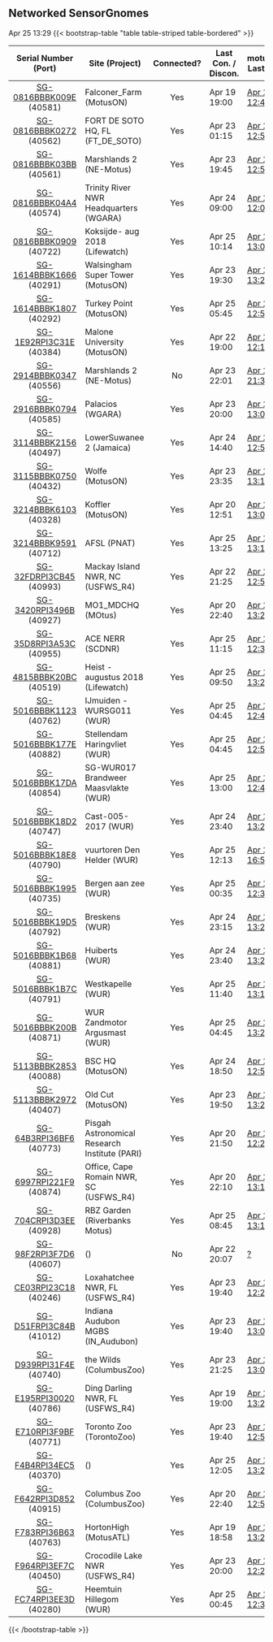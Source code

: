 ## Networked SensorGnomes ##
Apr 25 13:29
{{< bootstrap-table "table table-striped table-bordered" >}}

Serial Number (Port)|Site (Project)|Connected?|Last Con. / Discon.|motus.org Last Sync|motus.org Next Sync
:------------------:|--------------|:--------:|-----------------|-------------------|-------------------
<a href="https://SG-0816BBBK009E.sensorgnome.org">SG-0816BBBK009E</a> (40581)|Falconer_Farm (MotusON)|Yes|Apr 19 19:00|<a href="https://sgdata.motus.org/status?jobsForSerno=SG-0816BBBK009E&excludeSync=0" target="_blank">Apr 25 12:47</a>|Apr 25 13:45
<a href="https://SG-0816BBBK0272.sensorgnome.org">SG-0816BBBK0272</a> (40562)|FORT DE SOTO HQ, FL (FT_DE_SOTO)|Yes|Apr 23 01:15|<a href="https://sgdata.motus.org/status?jobsForSerno=SG-0816BBBK0272&excludeSync=0" target="_blank">Apr 25 12:55</a>|Apr 25 13:50
<a href="https://SG-0816BBBK03BB.sensorgnome.org">SG-0816BBBK03BB</a> (40561)|Marshlands 2 (NE-Motus)|Yes|Apr 23 19:45|<a href="https://sgdata.motus.org/status?jobsForSerno=SG-0816BBBK03BB&excludeSync=0" target="_blank">Apr 25 12:53</a>|Apr 25 13:41
<a href="https://SG-0816BBBK04A4.sensorgnome.org">SG-0816BBBK04A4</a> (40574)|Trinity River NWR Headquarters (WGARA)|Yes|Apr 24 09:00|<a href="https://sgdata.motus.org/status?jobsForSerno=SG-0816BBBK04A4&excludeSync=0" target="_blank">Apr 25 12:04</a>|Apr 25 13:32
<a href="https://SG-0816BBBK0909.sensorgnome.org">SG-0816BBBK0909</a> (40722)|Koksijde- aug 2018 (Lifewatch)|Yes|Apr 25 10:14|<a href="https://sgdata.motus.org/status?jobsForSerno=SG-0816BBBK0909&excludeSync=0" target="_blank">Apr 25 13:07</a>|Apr 25 14:08
<a href="https://SG-1614BBBK1666.sensorgnome.org">SG-1614BBBK1666</a> (40291)|Walsingham Super Tower (MotusON)|Yes|Apr 23 19:30|<a href="https://sgdata.motus.org/status?jobsForSerno=SG-1614BBBK1666&excludeSync=0" target="_blank">Apr 25 13:23</a>|Apr 25 14:48
<a href="https://SG-1614BBBK1807.sensorgnome.org">SG-1614BBBK1807</a> (40292)|Turkey Point (MotusON)|Yes|Apr 25 05:45|<a href="https://sgdata.motus.org/status?jobsForSerno=SG-1614BBBK1807&excludeSync=0" target="_blank">Apr 25 12:52</a>|Apr 25 13:54
<a href="https://SG-1E92RPI3C31E.sensorgnome.org">SG-1E92RPI3C31E</a> (40384)|Malone University (MotusON)|Yes|Apr 22 19:00|<a href="https://sgdata.motus.org/status?jobsForSerno=SG-1E92RPI3C31E&excludeSync=0" target="_blank">Apr 25 12:14</a>|Apr 25 13:43
<a href="https://SG-2914BBBK0347.sensorgnome.org">SG-2914BBBK0347</a> (40556)|Marshlands 2 (NE-Motus)|No|Apr 23 22:01|<a href="https://sgdata.motus.org/status?jobsForSerno=SG-2914BBBK0347&excludeSync=0" target="_blank">Apr 23 21:39</a>|Apr 23 22:37
<a href="https://SG-2916BBBK0794.sensorgnome.org">SG-2916BBBK0794</a> (40585)|Palacios (WGARA)|Yes|Apr 23 20:00|<a href="https://sgdata.motus.org/status?jobsForSerno=SG-2916BBBK0794&excludeSync=0" target="_blank">Apr 25 13:04</a>|Apr 25 13:48
<a href="https://SG-3114BBBK2156.sensorgnome.org">SG-3114BBBK2156</a> (40497)|LowerSuwanee 2 (Jamaica)|Yes|Apr 24 14:40|<a href="https://sgdata.motus.org/status?jobsForSerno=SG-3114BBBK2156&excludeSync=0" target="_blank">Apr 25 12:52</a>|Apr 25 13:42
<a href="https://SG-3115BBBK0750.sensorgnome.org">SG-3115BBBK0750</a> (40432)|Wolfe (MotusON)|Yes|Apr 23 23:35|<a href="https://sgdata.motus.org/status?jobsForSerno=SG-3115BBBK0750&excludeSync=0" target="_blank">Apr 25 13:19</a>|Apr 25 14:01
<a href="https://SG-3214BBBK6103.sensorgnome.org">SG-3214BBBK6103</a> (40328)|Koffler (MotusON)|Yes|Apr 20 12:51|<a href="https://sgdata.motus.org/status?jobsForSerno=SG-3214BBBK6103&excludeSync=0" target="_blank">Apr 25 13:02</a>|Apr 25 14:16
<a href="https://SG-3214BBBK9591.sensorgnome.org">SG-3214BBBK9591</a> (40712)|AFSL (PNAT)|Yes|Apr 25 13:25|<a href="https://sgdata.motus.org/status?jobsForSerno=SG-3214BBBK9591&excludeSync=0" target="_blank">Apr 25 13:17</a>|Apr 25 14:07
<a href="https://SG-32FDRPI3CB45.sensorgnome.org">SG-32FDRPI3CB45</a> (40993)|Mackay Island NWR, NC (USFWS_R4)|Yes|Apr 22 21:25|<a href="https://sgdata.motus.org/status?jobsForSerno=SG-32FDRPI3CB45&excludeSync=0" target="_blank">Apr 25 12:58</a>|Apr 25 14:01
<a href="https://SG-3420RPI3496B.sensorgnome.org">SG-3420RPI3496B</a> (40927)|MO1_MDCHQ (MOtus)|Yes|Apr 20 22:40|<a href="https://sgdata.motus.org/status?jobsForSerno=SG-3420RPI3496B&excludeSync=0" target="_blank">Apr 25 13:21</a>|Apr 25 14:17
<a href="https://SG-35D8RPI3A53C.sensorgnome.org">SG-35D8RPI3A53C</a> (40955)|ACE NERR  (SCDNR)|Yes|Apr 25 11:15|<a href="https://sgdata.motus.org/status?jobsForSerno=SG-35D8RPI3A53C&excludeSync=0" target="_blank">Apr 25 12:33</a>|Apr 25 13:57
<a href="https://SG-4815BBBK20BC.sensorgnome.org">SG-4815BBBK20BC</a> (40519)|Heist - augustus 2018 (Lifewatch)|Yes|Apr 25 09:50|<a href="https://sgdata.motus.org/status?jobsForSerno=SG-4815BBBK20BC&excludeSync=0" target="_blank">Apr 25 13:29</a>|Apr 25 14:54
<a href="https://SG-5016BBBK1123.sensorgnome.org">SG-5016BBBK1123</a> (40762)|IJmuiden - WURSG011  (WUR)|Yes|Apr 25 04:45|<a href="https://sgdata.motus.org/status?jobsForSerno=SG-5016BBBK1123&excludeSync=0" target="_blank">Apr 25 12:40</a>|Apr 25 13:40
<a href="https://SG-5016BBBK177E.sensorgnome.org">SG-5016BBBK177E</a> (40882)|Stellendam Haringvliet (WUR)|Yes|Apr 25 04:45|<a href="https://sgdata.motus.org/status?jobsForSerno=SG-5016BBBK177E&excludeSync=0" target="_blank">Apr 25 12:52</a>|Apr 25 13:59
<a href="https://SG-5016BBBK17DA.sensorgnome.org">SG-5016BBBK17DA</a> (40854)|SG-WUR017 Brandweer Maasvlakte (WUR)|Yes|Apr 25 13:00|<a href="https://sgdata.motus.org/status?jobsForSerno=SG-5016BBBK17DA&excludeSync=0" target="_blank">Apr 25 12:44</a>|Apr 25 14:00
<a href="https://SG-5016BBBK18D2.sensorgnome.org">SG-5016BBBK18D2</a> (40747)|Cast-005-2017 (WUR)|Yes|Apr 24 23:40|<a href="https://sgdata.motus.org/status?jobsForSerno=SG-5016BBBK18D2&excludeSync=0" target="_blank">Apr 25 13:24</a>|Apr 25 14:04
<a href="https://SG-5016BBBK18E8.sensorgnome.org">SG-5016BBBK18E8</a> (40790)|vuurtoren Den Helder (WUR)|Yes|Apr 25 12:13|<a href="https://sgdata.motus.org/status?jobsForSerno=SG-5016BBBK18E8&excludeSync=0" target="_blank">Apr 24 16:55</a>|Apr 24 17:35
<a href="https://SG-5016BBBK1995.sensorgnome.org">SG-5016BBBK1995</a> (40735)|Bergen aan zee (WUR)|Yes|Apr 25 00:35|<a href="https://sgdata.motus.org/status?jobsForSerno=SG-5016BBBK1995&excludeSync=0" target="_blank">Apr 25 12:38</a>|Apr 25 14:01
<a href="https://SG-5016BBBK19D5.sensorgnome.org">SG-5016BBBK19D5</a> (40792)|Breskens (WUR)|Yes|Apr 24 23:15|<a href="https://sgdata.motus.org/status?jobsForSerno=SG-5016BBBK19D5&excludeSync=0" target="_blank">Apr 25 13:20</a>|Apr 25 13:50
<a href="https://SG-5016BBBK1B68.sensorgnome.org">SG-5016BBBK1B68</a> (40881)|Huiberts (WUR)|Yes|Apr 24 23:40|<a href="https://sgdata.motus.org/status?jobsForSerno=SG-5016BBBK1B68&excludeSync=0" target="_blank">Apr 25 13:28</a>|Apr 25 14:17
<a href="https://SG-5016BBBK1B7C.sensorgnome.org">SG-5016BBBK1B7C</a> (40791)|Westkapelle  (WUR)|Yes|Apr 25 11:40|<a href="https://sgdata.motus.org/status?jobsForSerno=SG-5016BBBK1B7C&excludeSync=0" target="_blank">Apr 25 13:18</a>|Apr 25 13:56
<a href="https://SG-5016BBBK200B.sensorgnome.org">SG-5016BBBK200B</a> (40871)|WUR Zandmotor Argusmast (WUR)|Yes|Apr 25 04:45|<a href="https://sgdata.motus.org/status?jobsForSerno=SG-5016BBBK200B&excludeSync=0" target="_blank">Apr 25 13:22</a>|Apr 25 14:31
<a href="https://SG-5113BBBK2853.sensorgnome.org">SG-5113BBBK2853</a> (40088)|BSC HQ (MotusON)|Yes|Apr 24 18:50|<a href="https://sgdata.motus.org/status?jobsForSerno=SG-5113BBBK2853&excludeSync=0" target="_blank">Apr 25 12:53</a>|Apr 25 13:48
<a href="https://SG-5113BBBK2972.sensorgnome.org">SG-5113BBBK2972</a> (40407)|Old Cut (MotusON)|Yes|Apr 23 19:50|<a href="https://sgdata.motus.org/status?jobsForSerno=SG-5113BBBK2972&excludeSync=0" target="_blank">Apr 25 13:27</a>|Apr 25 14:00
<a href="https://SG-64B3RPI36BF6.sensorgnome.org">SG-64B3RPI36BF6</a> (40773)|Pisgah Astronomical Research Institute (PARI)|Yes|Apr 20 21:50|<a href="https://sgdata.motus.org/status?jobsForSerno=SG-64B3RPI36BF6&excludeSync=0" target="_blank">Apr 25 12:21</a>|Apr 25 13:37
<a href="https://SG-6997RPI221F9.sensorgnome.org">SG-6997RPI221F9</a> (40874)|Office, Cape Romain NWR, SC (USFWS_R4)|Yes|Apr 20 22:10|<a href="https://sgdata.motus.org/status?jobsForSerno=SG-6997RPI221F9&excludeSync=0" target="_blank">Apr 25 13:11</a>|Apr 25 14:03
<a href="https://SG-704CRPI3D3EE.sensorgnome.org">SG-704CRPI3D3EE</a> (40928)|RBZ Garden (Riverbanks Motus)|Yes|Apr 25 08:45|<a href="https://sgdata.motus.org/status?jobsForSerno=SG-704CRPI3D3EE&excludeSync=0" target="_blank">Apr 25 13:14</a>|Apr 25 13:45
<a href="https://SG-98F2RPI3F7D6.sensorgnome.org">SG-98F2RPI3F7D6</a> (40607)| ()|No|Apr 22 20:07|<a href="https://sgdata.motus.org/status?jobsForSerno=SG-98F2RPI3F7D6&excludeSync=0" target="_blank">?</a>|Apr 22 21:00
<a href="https://SG-CE03RPI23C18.sensorgnome.org">SG-CE03RPI23C18</a> (40246)|Loxahatchee NWR, FL (USFWS_R4)|Yes|Apr 23 19:40|<a href="https://sgdata.motus.org/status?jobsForSerno=SG-CE03RPI23C18&excludeSync=0" target="_blank">Apr 25 12:20</a>|Apr 25 13:40
<a href="https://SG-D51FRPI3C84B.sensorgnome.org">SG-D51FRPI3C84B</a> (41012)|Indiana Audubon MGBS (IN_Audubon)|Yes|Apr 23 19:40|<a href="https://sgdata.motus.org/status?jobsForSerno=SG-D51FRPI3C84B&excludeSync=0" target="_blank">Apr 25 13:00</a>|Apr 25 13:40
<a href="https://SG-D939RPI31F4E.sensorgnome.org">SG-D939RPI31F4E</a> (40740)|the Wilds (ColumbusZoo)|Yes|Apr 23 21:25|<a href="https://sgdata.motus.org/status?jobsForSerno=SG-D939RPI31F4E&excludeSync=0" target="_blank">Apr 25 13:09</a>|Apr 25 13:56
<a href="https://SG-E195RPI30020.sensorgnome.org">SG-E195RPI30020</a> (40786)|Ding Darling NWR, FL (USFWS_R4)|Yes|Apr 19 19:00|<a href="https://sgdata.motus.org/status?jobsForSerno=SG-E195RPI30020&excludeSync=0" target="_blank">Apr 25 13:29</a>|Apr 25 14:36
<a href="https://SG-E710RPI3F9BF.sensorgnome.org">SG-E710RPI3F9BF</a> (40771)|Toronto Zoo (TorontoZoo)|Yes|Apr 23 19:40|<a href="https://sgdata.motus.org/status?jobsForSerno=SG-E710RPI3F9BF&excludeSync=0" target="_blank">Apr 25 12:54</a>|Apr 25 13:47
<a href="https://SG-F4B4RPI34EC5.sensorgnome.org">SG-F4B4RPI34EC5</a> (40370)| ()|Yes|Apr 25 12:05|<a href="https://sgdata.motus.org/status?jobsForSerno=SG-F4B4RPI34EC5&excludeSync=0" target="_blank">Apr 25 13:22</a>|Apr 25 14:23
<a href="https://SG-F642RPI3D852.sensorgnome.org">SG-F642RPI3D852</a> (40915)|Columbus Zoo (ColumbusZoo)|Yes|Apr 20 22:40|<a href="https://sgdata.motus.org/status?jobsForSerno=SG-F642RPI3D852&excludeSync=0" target="_blank">Apr 25 12:52</a>|Apr 25 13:49
<a href="https://SG-F783RPI36B63.sensorgnome.org">SG-F783RPI36B63</a> (40763)|HortonHigh (MotusATL)|Yes|Apr 19 18:58|<a href="https://sgdata.motus.org/status?jobsForSerno=SG-F783RPI36B63&excludeSync=0" target="_blank">Apr 25 13:23</a>|Apr 25 14:50
<a href="https://SG-F964RPI3EF7C.sensorgnome.org">SG-F964RPI3EF7C</a> (40450)|Crocodile Lake NWR (USFWS_R4)|Yes|Apr 23 20:00|<a href="https://sgdata.motus.org/status?jobsForSerno=SG-F964RPI3EF7C&excludeSync=0" target="_blank">Apr 25 12:29</a>|Apr 25 13:33
<a href="https://SG-FC74RPI3EE3D.sensorgnome.org">SG-FC74RPI3EE3D</a> (40280)|Heemtuin Hillegom (WUR)|Yes|Apr 25 00:45|<a href="https://sgdata.motus.org/status?jobsForSerno=SG-FC74RPI3EE3D&excludeSync=0" target="_blank">Apr 25 12:35</a>|Apr 25 14:03
{{< /bootstrap-table >}}
